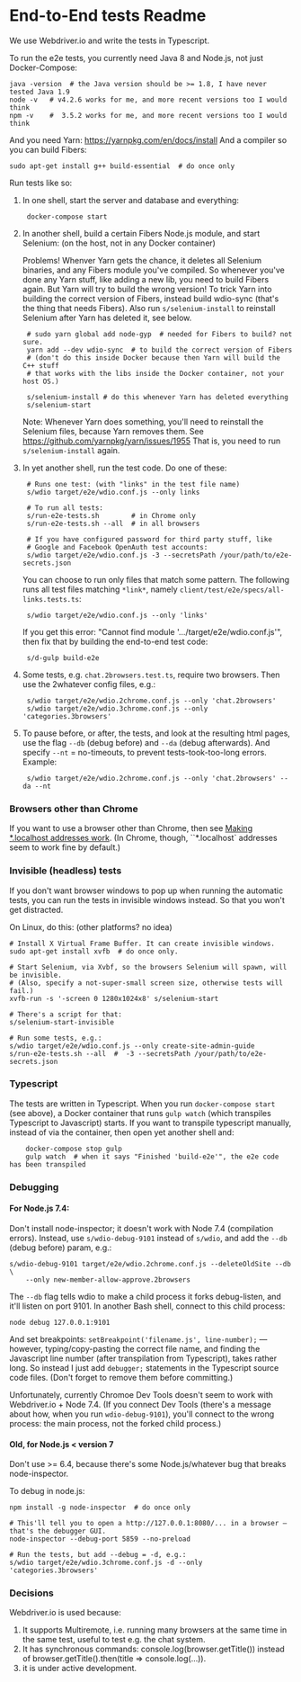 End-to-End tests Readme
===================

We use Webdriver.io and write the tests in Typescript.

To run the e2e tests, you currently need Java 8 and Node.js, not just Docker-Compose:

    java -version  # the Java version should be >= 1.8, I have never tested Java 1.9
    node -v   # v4.2.6 works for me, and more recent versions too I would think
    npm -v    #  3.5.2 works for me, and more recent versions too I would think

And you need Yarn: https://yarnpkg.com/en/docs/install
And a compiler so you can build Fibers:

    sudo apt-get install g++ build-essential  # do once only

Run tests like so:

1. In one shell, start the server and database and everything:

        docker-compose start

1. In another shell, build a certain Fibers Node.js module, and start Selenium: (on the host,
   not in any Docker container)
   
   Problems! Whenver Yarn gets the chance, it deletes all Selenium binaries, and
   any Fibers module you've compiled. So whenever you've done any Yarn stuff, like
   adding a new lib, you need to build Fibers again. But Yarn will try to build the
   wrong version! To trick Yarn into building the correct version of Fibers,
   instead build wdio-sync (that's the thing that needs Fibers).
   Also run `s/selenium-install` to reinstall Selenium after Yarn has deleted it, see below.

        # sudo yarn global add node-gyp  # needed for Fibers to build? not sure.
        yarn add --dev wdio-sync  # to build the correct version of Fibers
        # (don't do this inside Docker because then Yarn will build the C++ stuff
        # that works with the libs inside the Docker container, not your host OS.)
        
        s/selenium-install # do this whenever Yarn has deleted everything
        s/selenium-start

    Note: Whenever Yarn does something, you'll need to reinstall the Selenium files, because
    Yarn removes them. See https://github.com/yarnpkg/yarn/issues/1955
    That is, you need to run `s/selenium-install` again.

1. In yet another shell, run the test code. Do one of these:

        # Runs one test: (with "links" in the test file name)
        s/wdio target/e2e/wdio.conf.js --only links

        # To run all tests:
        s/run-e2e-tests.sh        # in Chrome only
        s/run-e2e-tests.sh --all  # in all browsers

        # If you have configured password for third party stuff, like
        # Google and Facebook OpenAuth test accounts:
        s/wdio target/e2e/wdio.conf.js -3 --secretsPath /your/path/to/e2e-secrets.json

    You can choose to run only files that match some pattern. The following runs
    all test files matching `*link*`, namely `client/test/e2e/specs/all-links.tests.ts`:

        s/wdio target/e2e/wdio.conf.js --only 'links'

    If you get this error: "Cannot find module '.../target/e2e/wdio.conf.js'", then
    fix that by building the end-to-end test code:

        s/d-gulp build-e2e

1. Some tests, e.g. `chat.2browsers.test.ts`, require two browsers. Then use the 2whatever config files, e.g.:

        s/wdio target/e2e/wdio.2chrome.conf.js --only 'chat.2browsers'
        s/wdio target/e2e/wdio.3chrome.conf.js --only 'categories.3browsers'

1. To pause before, or after, the tests, and look at the resulting html pages, use the flag
    `--db` (debug before) and `--da` (debug afterwards).
     And specify `--nt` = no-timeouts, to prevent tests-took-too-long errors. Example:

        s/wdio target/e2e/wdio.2chrome.conf.js --only 'chat.2browsers' --da --nt


### Browsers other than Chrome

If you want to use a browser other than Chrome, then see [Making *.localhost addresses work](./wildcard-dot-localhost.md).
(In Chrome, though, ``*.localhost` addresses seem to work fine by default.)


### Invisible (headless) tests

If you don't want browser windows to pop up when running the automatic tests, you can run
the tests in invisible windows instead. So that you won't get distracted.

On Linux, do this: (other platforms? no idea)

    # Install X Virtual Frame Buffer. It can create invisible windows.
    sudo apt-get install xvfb  # do once only.

    # Start Selenium, via Xvbf, so the browsers Selenium will spawn, will be invisible.
    # (Also, specify a not-super-small screen size, otherwise tests will fail.)
    xvfb-run -s '-screen 0 1280x1024x8' s/selenium-start

    # There's a script for that:
    s/selenium-start-invisible

    # Run some tests, e.g.:
    s/wdio target/e2e/wdio.conf.js --only create-site-admin-guide
    s/run-e2e-tests.sh --all  #  -3 --secretsPath /your/path/to/e2e-secrets.json


### Typescript

The tests are written in Typescript. When you run `docker-compose start` (see above), a Docker container
that runs `gulp watch` (which transpiles Typescript to Javascript) starts. If you want to
transpile typescript manually, instead of via the container, then open yet another shell and:

        docker-compose stop gulp
        gulp watch  # when it says "Finished 'build-e2e'", the e2e code has been transpiled


### Debugging

#### For Node.js 7.4:

Don't install node-inspector; it doesn't work with Node 7.4 (compilation errors). Instead,
use `s/wdio-debug-9101` instead of `s/wdio`, and add the `--db` (debug before) param,
e.g.:

```
s/wdio-debug-9101 target/e2e/wdio.2chrome.conf.js --deleteOldSite --db \
    --only new-member-allow-approve.2browsers
```

The `--db` flag tells wdio to make a child process it forks debug-listen,
and it'll listen on port 9101. In another Bash shell, connect to this child process:

```
node debug 127.0.0.1:9101
```

And set breakpoints:  `setBreakpoint('filename.js', line-number);` — however, typing/copy-pasting
the correct file name, and finding the Javascript line number (after transpilation from
Typescript), takes rather long. So instead I just add `debugger;` statements in the Typescript
source code files. (Don't forget to remove them before committing.)

Unfortunately, currently Chromoe Dev Tools doesn't seem to work with Webdriver.io + Node 7.4.
(If you connect Dev Tools (there's a message about how, when you run `wdio-debug-9101`), you'll
connect to the wrong process: the main process, not the forked child process.)


#### Old, for Node.js < version 7

Don't use >= 6.4, because there's some Node.js/whatever bug that breaks node-inspector.

To debug in node.js:

    npm install -g node-inspector  # do once only

    # This'll tell you to open a http://127.0.0.1:8080/... in a browser — that's the debugger GUI.
    node-inspector --debug-port 5859 --no-preload

    # Run the tests, but add --debug = -d, e.g.:
    s/wdio target/e2e/wdio.3chrome.conf.js -d --only 'categories.3browsers'


### Decisions

Webdriver.io is used because:
  1. It supports Multiremote, i.e. running many browsers at the same time in the same test, useful to test e.g. the chat system.
  2. It has synchronous commands: console.log(browser.getTitle()) instead of browser.getTitle().then(title => console.log(...)).
  3. it is under active development.


